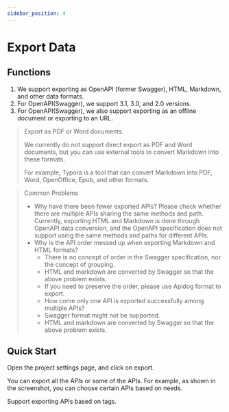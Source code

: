 ```yaml
---
sidebar_position: 4
---
```


# Export Data


## Functions



1. We support exporting as OpenAPI (former Swagger), HTML, Markdown, and other data formats. 
2. For OpenAPI(Swagger), we support 3.1, 3.0, and 2.0 versions. 
3. For OpenAPI(Swagger), we also support exporting as an offline document or exporting to an URL.
> 
> Export as PDF or Word documents. 
> 
> We currently do not support direct export as PDF and Word documents, but you can use external tools to convert Markdown into these formats.
> 
>   For example, Typora is a tool that can convert Markdown into PDF, Word, OpenOffice, Epub, and other formats. 

> Common Problems 
> 
> 
> 
> * Why have there been fewer exported APIs? Please check whether there are multiple APIs sharing the same methods and path. Currently, exporting HTML and Markdown is done through OpenAPI data conversion, and the OpenAPI specification does not support using the same methods and paths for different APIs.
> * Why is the API order messed up when exporting Markdown and HTML formats?
>     * There is no concept of order in the Swagger specification, nor the concept of grouping. 
>     * HTML and markdown are converted by Swagger so that the above problem exists. 
>     * If you need to preserve the order, please use Apidog format to export. 
>     * How come only one API is exported successfully among multiple APIs? 
>     * Swagger format might not be supported. 
>     * HTML and markdown are converted by Swagger so that the above problem exists. 
> 
## Quick Start


Open the project settings page, and click on export.

You can export all the APIs or some of the APIs. For example, as shown in the screenshot, you can choose certain APIs based on needs. 

Support exporting APIs based on tags. 

